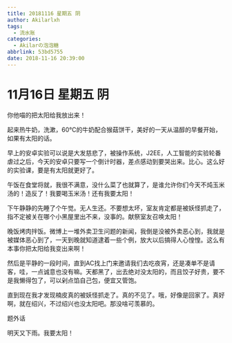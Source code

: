 ```yaml
---
title: 20181116 星期五 阴
author: Akilarlxh
tags:
  - 流水账
categories:
  - Akilarの泡泡糖
abbrlink: 53bd5755
date: 2018-11-16 20:39:00
---
```

# 11月16日 星期五 阴

你他喵的把太阳给我放出来！

起来热牛奶，洗漱，60℃的牛奶配合猴菇饼干，美好的一天从温醇的早餐开始，如果有太阳的话。

早上的安卓实验可以说是大发慈悲了，被操作系统，J2EE，人工智能的实验轮番虐过之后，今天的安卓只要写一个倒计时器，差点感动到要哭出来。比心。这么好的实验课，要是有太阳就更好了。

午饭在食堂将就，我很不满意，没什么菜了也就算了，是谁允许你们今天不炖玉米汤的！造反了！我要喝玉米汤！还有我要太阳！

下午静静的先睡了个午觉。无人生还。不要想太坏，室友肯定都是被妖怪抓走了，指不定被关在哪个小黑屋里出不来，没事的。献祭室友召唤太阳！

晚饭烤肉拌饭。微博上一堆外卖卫生问题的新闻，我倒是没被外卖恶心到，我就是被媒体恶心到了，一天到晚就知道逮着一些个例，放大以后搞得人心惶惶。这么有本事你把太阳给我变出来啊！

然后是平静的一段时间，直到AC找上门来邀请我们去吃夜宵，还是凑单不是请客，哇，一点诚意也没有嘛。天都黑了，出去绝对没太阳的，而且饺子好贵，要不是我懒得包了，可以剁点馅自己包，便宜又管饱。

直到现在我才发现楠皮真的被妖怪抓走了。真的不见了。哦，好像是回家了。真好啊，就在绍兴，不过绍兴也没太阳吧。那没啥可羡慕的。

题外话

明天又下雨。我要太阳！



